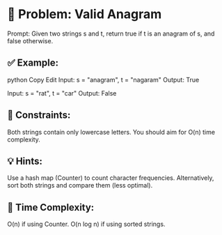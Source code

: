 # 🔢 Problem: Valid Anagram

Prompt:
Given two strings s and t, return true if t is an anagram of s, and false otherwise.

## ✅ Example:

python
Copy
Edit
Input: s = "anagram", t = "nagaram"
Output: True

Input: s = "rat", t = "car"
Output: False

## 🧠 Constraints:

Both strings contain only lowercase letters.
You should aim for O(n) time complexity.

## 💡 Hints:

Use a hash map (Counter) to count character frequencies.
Alternatively, sort both strings and compare them (less optimal).

## 🧠 Time Complexity:

O(n) if using Counter.
O(n log n) if using sorted strings.
